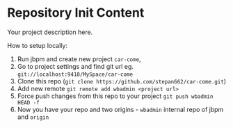 Repository Init Content
=======================

Your project description here.

How to setup locally:

 1. Run jbpm and create new project `car-come`,
 2. Go to project settings and find git url eg. `git://localhost:9418/MySpace/car-come`
 3. Clone this repo (`git clone https://github.com/stepan662/car-come.git`)
 4. Add new remote `git remote add wbadmin <project url>`
 5. Force push changes from this repo to your project `git push wbadmin HEAD -f`
 6. Now you have your repo and two origins - `wbadmin` internal repo of jbpm and `origin`

